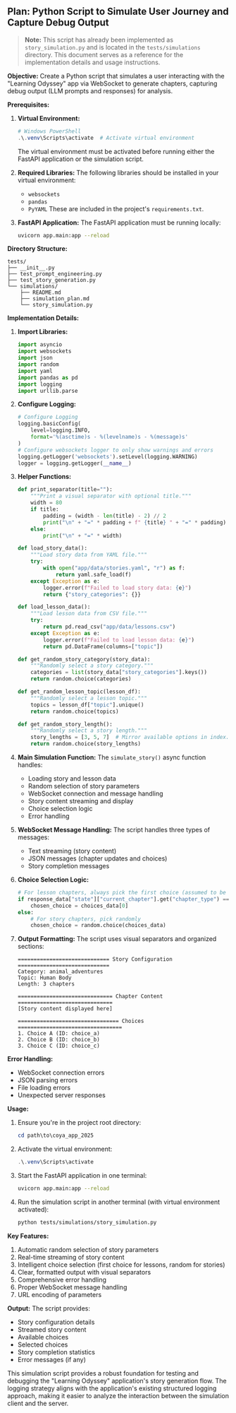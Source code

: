 ## Plan: Python Script to Simulate User Journey and Capture Debug Output

> **Note:** This script has already been implemented as `story_simulation.py` and is located in the `tests/simulations` directory. This document serves as a reference for the implementation details and usage instructions.

**Objective:** Create a Python script that simulates a user interacting with the "Learning Odyssey" app via WebSocket to generate chapters, capturing debug output (LLM prompts and responses) for analysis.

**Prerequisites:**

1. **Virtual Environment:**
   ```powershell
   # Windows PowerShell
   .\.venv\Scripts\activate  # Activate virtual environment
   ```
   The virtual environment must be activated before running either the FastAPI application or the simulation script.

2. **Required Libraries:**
   The following libraries should be installed in your virtual environment:
   - `websockets`
   - `pandas`
   - `PyYAML`
   These are included in the project's `requirements.txt`.

3. **FastAPI Application:**
   The FastAPI application must be running locally:
   ```bash
   uvicorn app.main:app --reload
   ```

**Directory Structure:**
```
tests/
├── __init__.py
├── test_prompt_engineering.py
├── test_story_generation.py
└── simulations/
    ├── README.md
    ├── simulation_plan.md
    └── story_simulation.py
```

**Implementation Details:**

1.  **Import Libraries:**
    ```python
    import asyncio
    import websockets
    import json
    import random
    import yaml
    import pandas as pd
    import logging
    import urllib.parse
    ```

2.  **Configure Logging:**
    ```python
    # Configure Logging
    logging.basicConfig(
        level=logging.INFO,
        format='%(asctime)s - %(levelname)s - %(message)s'
    )
    # Configure websockets logger to only show warnings and errors
    logging.getLogger('websockets').setLevel(logging.WARNING)
    logger = logging.getLogger(__name__)
    ```

3.  **Helper Functions:**
    ```python
    def print_separator(title=""):
        """Print a visual separator with optional title."""
        width = 80
        if title:
            padding = (width - len(title) - 2) // 2
            print("\n" + "=" * padding + f" {title} " + "=" * padding)
        else:
            print("\n" + "=" * width)

    def load_story_data():
        """Load story data from YAML file."""
        try:
            with open("app/data/stories.yaml", "r") as f:
                return yaml.safe_load(f)
        except Exception as e:
            logger.error(f"Failed to load story data: {e}")
            return {"story_categories": {}}

    def load_lesson_data():
        """Load lesson data from CSV file."""
        try:
            return pd.read_csv("app/data/lessons.csv")
        except Exception as e:
            logger.error(f"Failed to load lesson data: {e}")
            return pd.DataFrame(columns=["topic"])

    def get_random_story_category(story_data):
        """Randomly select a story category."""
        categories = list(story_data["story_categories"].keys())
        return random.choice(categories)

    def get_random_lesson_topic(lesson_df):
        """Randomly select a lesson topic."""
        topics = lesson_df["topic"].unique()
        return random.choice(topics)

    def get_random_story_length():
        """Randomly select a story length."""
        story_lengths = [3, 5, 7]  # Mirror available options in index.html
        return random.choice(story_lengths)
    ```

4.  **Main Simulation Function:**
    The `simulate_story()` async function handles:
    - Loading story and lesson data
    - Random selection of story parameters
    - WebSocket connection and message handling
    - Story content streaming and display
    - Choice selection logic
    - Error handling

5.  **WebSocket Message Handling:**
    The script handles three types of messages:
    - Text streaming (story content)
    - JSON messages (chapter updates and choices)
    - Story completion messages

6.  **Choice Selection Logic:**
    ```python
    # For lesson chapters, always pick the first choice (assumed to be correct)
    if response_data["state"]["current_chapter"].get("chapter_type") == "lesson":
        chosen_choice = choices_data[0]
    else:
        # For story chapters, pick randomly
        chosen_choice = random.choice(choices_data)
    ```

7.  **Output Formatting:**
    The script uses visual separators and organized sections:
    ```
    ============================= Story Configuration =============================
    Category: animal_adventures
    Topic: Human Body
    Length: 3 chapters

    ============================== Chapter Content ==============================
    [Story content displayed here]

    ================================ Choices =================================
    1. Choice A (ID: choice_a)
    2. Choice B (ID: choice_b)
    3. Choice C (ID: choice_c)
    ```

**Error Handling:**
- WebSocket connection errors
- JSON parsing errors
- File loading errors
- Unexpected server responses

**Usage:**
1. Ensure you're in the project root directory:
   ```powershell
   cd path\to\coya_app_2025
   ```

2. Activate the virtual environment:
   ```powershell
   .\.venv\Scripts\activate
   ```

3. Start the FastAPI application in one terminal:
   ```bash
   uvicorn app.main:app --reload
   ```

4. Run the simulation script in another terminal (with virtual environment activated):
   ```bash
   python tests/simulations/story_simulation.py
   ```

**Key Features:**
1. Automatic random selection of story parameters
2. Real-time streaming of story content
3. Intelligent choice selection (first choice for lessons, random for stories)
4. Clear, formatted output with visual separators
5. Comprehensive error handling
6. Proper WebSocket message handling
7. URL encoding of parameters

**Output:**
The script provides:
- Story configuration details
- Streamed story content
- Available choices
- Selected choices
- Story completion statistics
- Error messages (if any)

This simulation script provides a robust foundation for testing and debugging the "Learning Odyssey" application's story generation flow. The logging strategy aligns with the application's existing structured logging approach, making it easier to analyze the interaction between the simulation client and the server.
